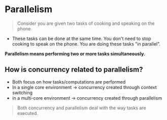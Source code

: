# Parallelism

> Consider you are given two tasks of cooking and speaking on the phone

- These tasks can be done at the same time. You don't need to stop cooking to speak on the phone. You are doing these tasks "in parallel".

**Parallelism means performing two or more tasks simultaneously.**

## How is concurrency related to parallelism?
- Both focus on how tasks/computations are performed
- In a single core environment -> concurrency created through context switching
- in a multi-core environment -> concurrency created through parallelism  

> Both concurrency and parallelism deal with the way tasks are executed.